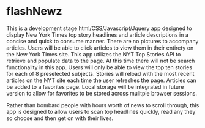 # flashNewz

This is a development stage html/CSS/Javascript/Jquery app designed to display New York Times top story headlines and article descriptions in a concise and quick to consume manner.
There are no pictures to accompany articles. Users will be able to click articles to view them in their entirety on the New York Times site. This app utilizes the NYT Top Stories API to retrieve and populate data to the page.
At this time there will not be search functionality in this app. Users will only be able to view the top ten stories for each of 8 preselected subjects.
Stories will reload with the most recent articles on the NYT site each time the user refreshes the page. Articles can be added to a favorites page. Local storage will be integrated in future version to allow for favorites to be stored across mulitple browser sessions.

Rather than bombard people with hours worth of news to scroll through, this app is designed to allow users to scan top headlines quickly, read any they so choose and then get on with their lives.
